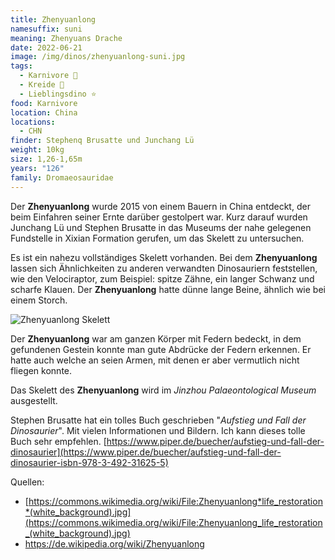 ```yaml
---
title: Zhenyuanlong
namesuffix: suni
meaning: Zhenyuans Drache
date: 2022-06-21
image: /img/dinos/zhenyuanlong-suni.jpg
tags:
  - Karnivore 🥩
  - Kreide 🦴
  - Lieblingsdino ⭐
food: Karnivore
location: China
locations:
  - CHN
finder: Stephenq Brusatte und Junchang Lü
weight: 10kg
size: 1,26-1,65m
years: "126"
family: Dromaeosauridae
---
```

Der **Zhenyuanlong** wurde 2015 von einem Bauern in China entdeckt, der beim Einfahren seiner Ernte darüber gestolpert war. Kurz darauf wurden Junchang Lü und Stephen Brusatte in das Museums der nahe gelegenen Fundstelle in Xixian Formation gerufen, um das Skelett zu untersuchen. 

Es ist ein nahezu vollständiges Skelett vorhanden. Bei dem **Zhenyuanlong** lassen sich Ähnlichkeiten zu anderen verwandten Dinosauriern feststellen, wie den Velociraptor, zum Beispiel: spitze Zähne, ein langer Schwanz und scharfe Klauen. Der **Zhenyuanlong** hatte dünne lange Beine, ähnlich wie bei einem Storch.

![Zhenyuanlong Skelett](/img/dinos/zhenyuanlong-suni.jpg)

Der **Zhenyuanlong** war am ganzen Körper mit Federn bedeckt, in dem gefundenen Gestein konnte man gute Abdrücke der Federn erkennen. Er hatte auch welche an seien Armen, mit denen er aber vermutlich nicht fliegen konnte.

Das Skelett des **Zhenyuanlong** wird im *Jinzhou Palaeontological Museum* ausgestellt.

Stephen Brusatte hat ein tolles Buch geschrieben "*Aufstieg und Fall der Dinosaurier*". Mit vielen Informationen und Bildern. Ich kann dieses tolle Buch sehr empfehlen.
[https://www.piper.de/buecher/aufstieg-und-fall-der-dinosaurier](https://www.piper.de/buecher/aufstieg-und-fall-der-dinosaurier-isbn-978-3-492-31625-5) 

Quellen:

* [https://commons.wikimedia.org/wiki/File:Zhenyuanlong*life_restoration*(white_background).jpg](https://commons.wikimedia.org/wiki/File:Zhenyuanlong_life_restoration_(white_background).jpg)
* <https://de.wikipedia.org/wiki/Zhenyuanlong>
